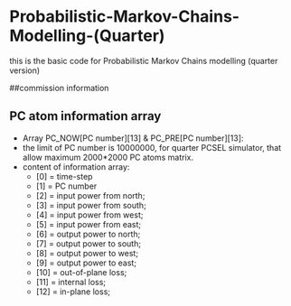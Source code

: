 # Probabilistic-Markov-Chains-Modelling-(Quarter)
this is the basic code for Probabilistic Markov Chains modelling (quarter version)

##commission information


## PC atom information array
* Array PC_NOW[PC number][13] & PC_PRE[PC number][13]:
* the limit of PC number is 10000000, for quarter PCSEL simulator, that allow maximum 2000*2000 PC atoms matrix.
* content of information array:
  * [0]  = time-step
  * [1]  = PC number
  * [2]  = input power from north;
  * [3]  = input power from south;
  * [4]  = input power from west;
  * [5]  = input power from east;
  * [6]  = output power to north;
  * [7]  = output power to south;
  * [8]  = output power to west;
  * [9]  = output power to east;
  * [10] = out-of-plane loss;
  * [11] = internal loss;
  * [12] = in-plane loss;

